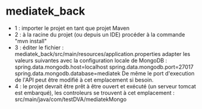 # mediatek_back

* 1 : importer le projet en tant que projet Maven
* 2 : à la racine du projet (ou depuis un IDE) procéder à la commande "mvn install"
* 3 : éditer le fichier : mediatek_back/src/main/resources/application.properties
adapter les valeurs suivantes avec la configuration locale de MongoDB :
spring.data.mongodb.host=localhost
spring.data.mongodb.port=27017
spring.data.mongodb.database=mediatek
De même le port d'execution de l'API peut être modifié à cet emplacement si besoin.
* 4 : le projet devrait être prêt à être ouvert et exécuté (un serveur tomcat est embarqué), 
les controleurs se trouvent à cet emplacement : src/main/java/com/testDVA/mediatekMongo
